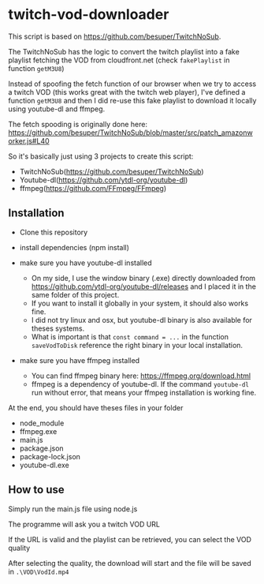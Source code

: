 # twitch-vod-downloader
This script is based on https://github.com/besuper/TwitchNoSub.

  The TwitchNoSub has the logic to convert the twitch playlist into a fake playlist fetching the VOD from cloudfront.net (check `fakePlaylist` in function `getM3U8`)
  
Instead of spoofing the fetch function of our browser when we try to access a twitch VOD (this works great with the twitch web player), I've defined a function `getM3U8` and then I did re-use this fake playlist to download it locally using youtube-dl and ffmpeg.

  The fetch spooding is originally done here: https://github.com/besuper/TwitchNoSub/blob/master/src/patch_amazonworker.js#L40
  

So it's basically just using 3 projects to create this script: 

- TwitchNoSub(https://github.com/besuper/TwitchNoSub)
- Youtube-dl(https://github.com/ytdl-org/youtube-dl)
- ffmpeg(https://github.com/FFmpeg/FFmpeg)

## Installation
- Clone this repository
- install dependencies (npm install)
- make sure you have youtube-dl installed
  - On my side, I use the window binary (.exe) directly downloaded from https://github.com/ytdl-org/youtube-dl/releases and I placed it in the same folder of this project.
  - If you want to install it globally in your system, it should also works fine.
  - I did not try linux and osx, but youtube-dl binary is also available for theses systems.
  - What is important is that `const command = ...` in the function `saveVodToDisk` reference the right binary in your local installation.

- make sure you have ffmpeg installed
  - You can find ffmpeg binary here: https://ffmpeg.org/download.html
  - ffmpeg is a dependency of youtube-dl. If the command `youtube-dl` run without error, that means your ffmpeg installation is working fine.

At the end, you should have theses files in your folder
- node_module
- ffmpeg.exe
- main.js
- package.json
- package-lock.json
- youtube-dl.exe

## How to use
Simply run the main.js file using node.js

The programme will ask you a twitch VOD URL

If the URL is valid and the playlist can be retrieved, you can select the VOD quality

After selecting the quality, the download will start and the file will be saved in `.\VOD\VodId.mp4`
